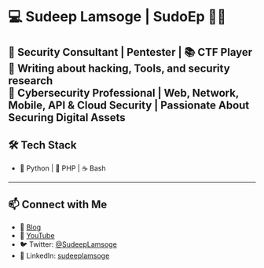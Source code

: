 # 💻 Sudeep Lamsoge | SudoEp 🏴‍☠️  

🔹 Security Consultant | Pentester | 📚 CTF Player
🔹 Writing about hacking, Tools, and security research  
🔹 Cybersecurity Professional | Web, Network, Mobile, API & Cloud Security | Passionate About Securing Digital Assets 
---

## 🛠 Tech Stack
- 🐍 Python | 🐘 PHP | ☕ Bash 

---

## 📫 Connect with Me
- 🔗 [Blog](https://sudeeplamsoge.blogspot.com/)
- 🎥 [YouTube](https://www.youtube.com/@SudeepLamsoge)
- 🐦 Twitter: [@SudeepLamsoge](https://x.com/SudeepLamsoge)
- 💼 LinkedIn: [sudeeplamsoge](https://www.linkedin.com/in/sudeeplamsoge/)

